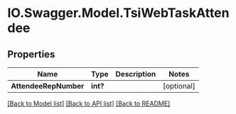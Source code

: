 # IO.Swagger.Model.TsiWebTaskAttendee
## Properties

Name | Type | Description | Notes
------------ | ------------- | ------------- | -------------
**AttendeeRepNumber** | **int?** |  | [optional] 

[[Back to Model list]](../README.md#documentation-for-models) [[Back to API list]](../README.md#documentation-for-api-endpoints) [[Back to README]](../README.md)

